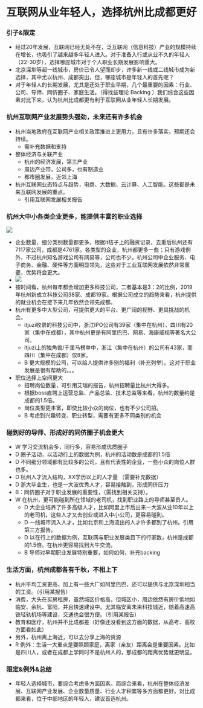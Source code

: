 # 互联网从业年轻人，选择杭州比成都更好

### 引子&限定

- 经过20年发展，互联网已经无处不在，泛互联网（信息科技）产业的规模持续在增长，也吸引了越来越多年轻人进入。对于准备入行或从业不久的年轻人（22-30岁），选择哪座城市对于个人职业长期发展影响重大。
- 北京深圳等超一线城市，房价已令人望而却步，许多新一线或二线城市成为新选择，其中尤以杭州、成都突出，但，哪座城市是年轻人的首先呢？
- 对于年轻人的长期发展，尤其是还处于职业早期，几个最重要的因素：行业、公司、导师、同侪圈子、家庭生活。（得找些理论 Backing ）我们综合这些因素对比下来，认为杭州比成都更有利于互联网从业年轻人长期发展。

### 杭州互联网产业发展势头强劲，未来还有许多机会 

- 杭州当地政府在互联网产业相关政策推进上更用力，且有许多落实，预期还会持续。
  - 需补充数据和支持
- 整体经济与关联产业
  - 杭州的经济发展，第三产业
  - 周边产业带，公司多，也有制造业
  - 都市圈发展，近邻上海
- 杭州互联网业态特点与趋势，电商、大数据、云计算、人工智能。这些都是未来互联网发展的重点。
  - 引用互联网发展相关报告

### 杭州大中小各类企业更多，能提供丰富的职业选择

![](http://img1.saasruanjian.com/saas/20190625/niHkNXArUePI.png?imageslim)

- 企业数量、细分类别数量都更多。根据it桔子上的融资记录，去重后杭州还有7117家公司，成都是4761家。各类型的企业，杭州都更多一些；只有游戏例外，不过杭州知名游戏公司有网易等，公司也不少。杭州公司中企业服务、电子商务、金融、硬件等方面明显领先，这些对于工业互联网发展依然非常重要，优势将会更大。
- ![](http://img1.saasruanjian.com/saas/20190625/LU5GDGuhKQlf.png?imageslim)
- 按时间看，杭州每年都会增加更多科技公司，二者基本是3：2的比例，2019年杭州新成立科技公司38家、成都19家。根据公司成立的趋势来看，杭州提供的就业机会在接下来几年依然会领先成都。
- 杭州有更多中大型公司，可提供更大的平台、更广阔的视野、更具挑战的机会。
  - itjuzi收录的科技公司中，浙江IPO公司有39家（集中在杭州）、四川有20家（集中在成都），其中杭州更是有阿里巴巴、网易、海康威视等著名大公司。
  - itjuzi上的独角兽/千里马榜单中，浙江（集中在杭州）的公司有43家，而四川（集中在成都）仅8家。
  - B 更大规模的公司，可以给人提供许多别的福利（补充列举）。这对于职业发展是很有帮助的。。。
- 职位选择上空间更大
  - 招聘岗位数量，可引用艾瑞的报告，杭州招聘量比杭州大得多。
  - 根据boss直聘上运营总监、产品总监、技术总监等来看，杭州的数量约是成都的1.5倍。
  - 岗位类型更丰富，即使比较小众的岗位，也有不少公司招。
  - B 考虑到兴趣转变、职业转型，需要有更多不同类别的机会

### 碰到好的导师、形成好的同侪圈子机会更大

-  W 学习交流机会多，同行多，容易形成优质圈子
  - D 圈子活动，以活动行上的数据为例，杭州的活动数是成都的1.5倍
  - D 不同细分领域都有比较多的公司，且有代表性的企业，一些小众的岗位人群也多。
  - D 杭州人才流入结构，XX学历以上的人才量 （需要补充数据）
  - D 浙大毕业生，也是一大波优秀人才，容易接触到，形成同侪压力
  - B：同侪圈子对于职业发展的重要性，（需找到相关支持）。
- W 在杭州，更可能碰到所在领域的老司机，找到职业路上的导师甚至贵人。
  - D 大企业培养了许多高级人才，比如阿里上市后出来一大波从业10年以上的老司机，这些人才又去创业或进入中小公司，更容易碰到。
  - D 一线城市流入人才，比如北京和上海流出的人才许多都到了杭州。引用第三方报告。
  - D 以在行上的数据为例，互联网与职业发展类目下的行家数，杭州是成都的1.5倍。在杭州更容易找到大牛交流。
  - B 导师对早期职业发展特别重要，如何如何，补充backing

### 生活方面，杭州成都各有千秋，不相上下

- 杭州平均工资更高，加上有一些大厂如阿里巴巴，还可以提供与北京深圳相当的工资。（引用某报告）
- 消费，大头在买房租房，虽然城区价格高，但城区小，周边依然有房价低地如临安、余杭、富阳，并且快速建设中。尤其临安离未来科技城近，随着高速高铁轻轨机场等建设，交通也会很方便。（引用某报告）
- 教育和医疗，杭州并不比成都差（好像还没看到这方面的数据，从高考、高校方面看如此）
- 另外，杭州离上海近，可以去分享上海的资源
- R 例外：生活一大重点是要照顾家庭，离家（亲友）距离会是重要因素。比如是四川人，或者在成都上学同时不是杭州人的，那成都的距离优势就更明显。

### 限定&例外&总结

- 年轻人选择城市，要综合考虑多方面因素。而综合来看，杭州在整体经济发展、互联网产业发展、企业数量质量、行业人才积累等多方面都更好。对比成都来看，位于中部地区的年轻人，建议首选杭州。
